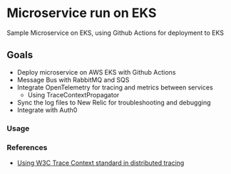 # Microservice run on EKS
Sample Microservice on EKS, using Github Actions for deployment to EKS

## Goals
+ Deploy microservice on AWS EKS with Github Actions
+ Message Bus with RabbitMQ and SQS
+ Integrate OpenTelemetry for tracing and metrics between services
    - Using TraceContextPropagator
+ Sync the log files to New Relic for troubleshooting and debugging
+ Integrate with Auth0

### Usage

### References
+ [Using W3C Trace Context standard in distributed tracing](https://dev.to/luizhlelis/c-using-w3c-trace-context-standard-in-distributed-tracing-1nm0)
